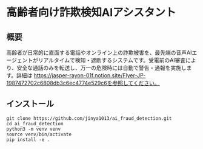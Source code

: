 # 高齢者向け詐欺検知AIアシスタント

## 概要
高齢者が日常的に直面する電話やオンライン上の詐欺被害を、最先端の音声AIエージェントがリアルタイムで検知・遮断するシステムです。受電前のAI審査により、安全な通話のみを転送し、万一の危険時には自動で警告・通報を実施します。詳細は https://jasper-rayon-01f.notion.site/Flyer-JP-1987472702c6808db3c6ec4774e529c6を参照してください。

## インストール
```
git clone https://github.com/jinya1013/ai_fraud_detection.git
cd ai_fraud_detection
python3 -m venv venv
source venv/bin/activate
pip install -e .
```